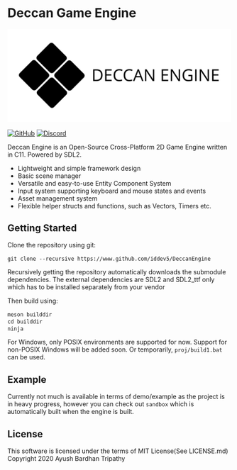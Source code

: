 # Deccan Game Engine
![Deccan Engine](/resources/deccan_logo.svg?raw=true)

[![GitHub](https://img.shields.io/github/license/iddev5/DeccanEngine)](LICENSE.md)
[![Discord](https://img.shields.io/discord/681837246567022609?label=discord)](https://discord.gg/bNwnxwn)

Deccan Engine is an Open-Source Cross-Platform 2D Game Engine written in C11. Powered by SDL2.
- Lightweight and simple framework design
- Basic scene manager
- Versatile and easy-to-use Entity Component System
- Input system supporting keyboard and mouse states and events
- Asset management system
- Flexible helper structs and functions, such as Vectors, Timers etc.

## Getting Started
Clone the repository using git:
```
git clone --recursive https://www.github.com/iddev5/DeccanEngine
```

Recursively getting the repository automatically downloads the submodule dependencies.
The external dependencies are SDL2 and SDL2_ttf only which has to be installed separately from your vendor

Then build using:
```
meson builddir
cd builddir
ninja
```

For Windows, only POSIX environments are supported for now. Support for non-POSIX Windows will be added soon. Or temporarily, ``proj/build1.bat`` can be used.

## Example
Currently not much is available in terms of demo/example as the project is in heavy progress, however you can check out ``sandbox`` which is automatically built when the engine is built.

## License
This software is licensed under the terms of MIT License(See LICENSE.md)  
Copyright 2020 Ayush Bardhan Tripathy
